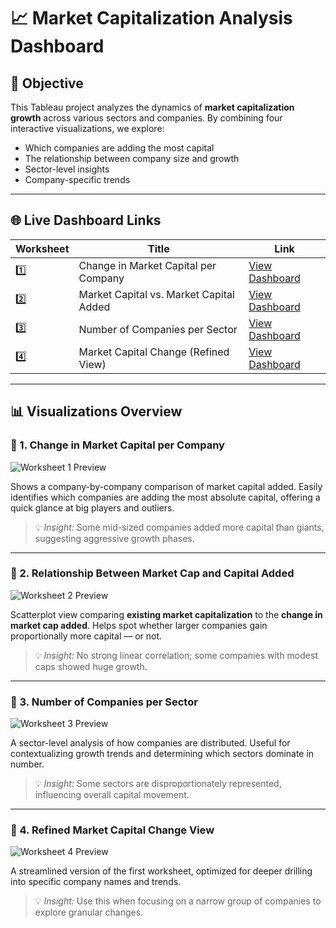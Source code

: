 # 📈 Market Capitalization Analysis Dashboard

## 🧠 Objective
This Tableau project analyzes the dynamics of **market capitalization growth** across various sectors and companies. By combining four interactive visualizations, we explore:
- Which companies are adding the most capital
- The relationship between company size and growth
- Sector-level insights
- Company-specific trends

---

## 🌐 Live Dashboard Links

| Worksheet | Title | Link |
|----------|-------|------|
| 1️⃣ | Change in Market Capital per Company | [View Dashboard](https://public.tableau.com/app/profile/adham.elhenawy/viz/PerCompany/ChangeinMarketCapitalperCompany?publish=yes) |
| 2️⃣ | Market Capital vs. Market Capital Added | [View Dashboard](https://public.tableau.com/app/profile/adham.elhenawy/viz/ChangeinMarketCapital/RelationshipbetweenMarketCapitalandMarketCapitalAdded) |
| 3️⃣ | Number of Companies per Sector | [View Dashboard](https://public.tableau.com/app/profile/adham.elhenawy/viz/NumberofCompanies/NumberofCompaniesperSector?publish=yes) |
| 4️⃣ | Market Capital Change (Refined View) | [View Dashboard](https://public.tableau.com/app/profile/adham.elhenawy/viz/ChangeinMarketCapital_17474507561400/ChangeinMarketCapitalperCompany_1) |

---

## 📊 Visualizations Overview

### 🔹 1. Change in Market Capital per Company
![Worksheet 1 Preview](images/worksheet1.png)

Shows a company-by-company comparison of market capital added. Easily identifies which companies are adding the most absolute capital, offering a quick glance at big players and outliers.

> 💡 *Insight:* Some mid-sized companies added more capital than giants, suggesting aggressive growth phases.

---

### 🔹 2. Relationship Between Market Cap and Capital Added
![Worksheet 2 Preview](images/worksheet2.png)

Scatterplot view comparing **existing market capitalization** to the **change in market cap added**. Helps spot whether larger companies gain proportionally more capital — or not.

> 💡 *Insight:* No strong linear correlation; some companies with modest caps showed huge growth.

---

### 🔹 3. Number of Companies per Sector
![Worksheet 3 Preview](images/worksheet3.png)

A sector-level analysis of how companies are distributed. Useful for contextualizing growth trends and determining which sectors dominate in number.

> 💡 *Insight:* Some sectors are disproportionately represented, influencing overall capital movement.

---

### 🔹 4. Refined Market Capital Change View
![Worksheet 4 Preview](images/worksheet4.png)

A streamlined version of the first worksheet, optimized for deeper drilling into specific company names and trends.

> 💡 *Insight:* Use this when focusing on a narrow group of companies to explore granular changes.
